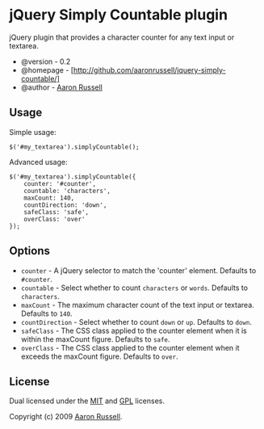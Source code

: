 # jQuery Simply Countable plugin

jQuery plugin that provides a character counter for any text input or textarea.

* @version - 0.2
* @homepage - [http://github.com/aaronrussell/jquery-simply-countable/]
* @author - [Aaron Russell](http://www.aaronrussell.co.uk)

## Usage

Simple usage:

    $('#my_textarea').simplyCountable();

Advanced usage:

    $('#my_textarea').simplyCountable({
        counter: '#counter',
        countable: 'characters',
        maxCount: 140,  
        countDirection: 'down',
        safeClass: 'safe',
        overClass: 'over'
    });

## Options

* `counter` - A jQuery selector to match the 'counter' element. Defaults to `#counter`.
* `countable` - Select whether to count `characters` or `words`. Defaults to `characters`.
* `maxCount` - The maximum character count of the text input or textarea. Defaults to `140`.
* `countDirection` - Select whether to count `down` or `up`. Defaults to `down`.
* `safeClass` - The CSS class applied to the counter element when it is within the maxCount figure. Defaults to `safe`.
* `overClass` - The CSS class applied to the counter element when it exceeds the maxCount figure. Defaults to `over`.

## License

Dual licensed under the [MIT](http://www.opensource.org/licenses/mit-license.php) and [GPL](http://www.opensource.org/licenses/gpl-license.php) licenses.

Copyright (c) 2009 [Aaron Russell](http://www.aaronrussell.co.uk).
